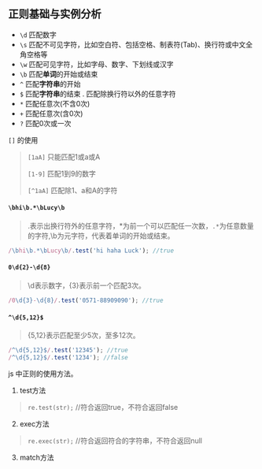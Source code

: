 ## 正则基础与实例分析

* `\d` 匹配数字
* `\s` 匹配不可见字符，比如空白符、包括空格、制表符(Tab)、换行符或中文全角空格等
* `\w` 匹配可见字符，比如字母、数字、下划线或汉字
* `\b` 匹配**单词**的开始或结束
* `^` 匹配**字符串**的开始
* `$` 匹配**字符串**的结束
. 匹配除换行符以外的任意字符
* `*` 匹配任意次(不含0次)
* `+` 匹配任意次(含0次)
* `?` 匹配0次或一次

`[]` 的使用
> `[1aA]` 只能匹配1或a或A
>
> `[1-9]` 匹配1到9的数字
>
> `[^1aA]` 匹配除1、a和A的字符

#### `\bhi\b.*\bLucy\b`

> .表示出换行符外的任意字符，*为前一个可以匹配任一次数，`.*`为任意数量的字符,\b为元字符，代表着单词的开始或结束。
```javascript
/\bhi\b.*\bLucy\b/.test('hi haha Luck'); //true
```

#### `0\d{2}-\d{8}`

> \d表示数字，{3}表示前一个匹配3次。
```javascript
/0\d{3}-\d{8}/.test('0571-88909090'); //true
```

#### `^\d{5,12}$`

> {5,12}表示匹配至少5次，至多12次。
```javascript
/^\d{5,12}$/.test('12345'); //true
/^\d{5,12}$/.test('1234'); //false
```

js 中正则的使用方法。
1. test方法
> `re.test(str);` //符合返回true，不符合返回false
2. exec方法
> `re.exec(str);` //符合返回符合的字符串，不符合返回null
3. match方法